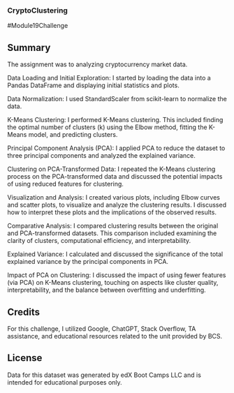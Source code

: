 ### CryptoClustering
#Module19Challenge

## Summary
The assignment was to analyzing cryptocurrency market data.

Data Loading and Initial Exploration: I started by loading the data into a Pandas DataFrame and displaying initial statistics and plots.

Data Normalization: I used StandardScaler from scikit-learn to normalize the data.

K-Means Clustering: I performed K-Means clustering. This included finding the optimal number of clusters (k) using the Elbow method, fitting the K-Means model, and predicting clusters.

Principal Component Analysis (PCA): I applied PCA to reduce the dataset to three principal components and analyzed the explained variance.

Clustering on PCA-Transformed Data: I repeated the K-Means clustering process on the PCA-transformed data and discussed the potential impacts of using reduced features for clustering.

Visualization and Analysis: I created various plots, including Elbow curves and scatter plots, to visualize and analyze the clustering results. I discussed how to interpret these plots and the implications of the observed results.

Comparative Analysis: I compared clustering results between the original and PCA-transformed datasets. This comparison included examining the clarity of clusters, computational efficiency, and interpretability.

Explained Variance: I calculated and discussed the significance of the total explained variance by the principal components in PCA.

Impact of PCA on Clustering: I discussed the impact of using fewer features (via PCA) on K-Means clustering, touching on aspects like cluster quality, interpretability, and the balance between overfitting and underfitting.


## Credits
For this challenge, I utilized Google, ChatGPT, Stack Overflow, TA assistance, and educational resources related to the unit provided by BCS.

## License
Data for this dataset was generated by edX Boot Camps LLC and is intended for educational purposes only.
